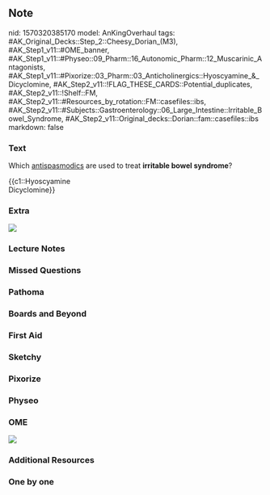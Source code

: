 ## Note
nid: 1570320385170
model: AnKingOverhaul
tags: #AK_Original_Decks::Step_2::Cheesy_Dorian_(M3), #AK_Step1_v11::#OME_banner, #AK_Step1_v11::#Physeo::09_Pharm::16_Autonomic_Pharm::12_Muscarinic_Antagonists, #AK_Step1_v11::#Pixorize::03_Pharm::03_Anticholinergics::Hyoscyamine_&_Dicyclomine, #AK_Step2_v11::!FLAG_THESE_CARDS::Potential_duplicates, #AK_Step2_v11::!Shelf::FM, #AK_Step2_v11::#Resources_by_rotation::FM::casefiles::ibs, #AK_Step2_v11::#Subjects::Gastroenterology::06_Large_Intestine::Irritable_Bowel_Syndrome, #AK_Step2_v11::Original_decks::Dorian::fam::casefiles::ibs
markdown: false

### Text
Which <u>antispasmodics</u> are used to treat <b>irritable bowel
syndrome</b>?
<div>
  <div>
    {{c1::Hyoscyamine
    <div>
      Dicyclomine}}
    </div>
  </div>
</div>

### Extra
<div><img src="paste-4741643895382.jpg"></div>

### Lecture Notes


### Missed Questions


### Pathoma


### Boards and Beyond


### First Aid


### Sketchy


### Pixorize


### Physeo


### OME
<div class="ome-widget">
  <a href="https://onlinemeded.org?ref=anki"><img src=
  "_OME_AnkiFlashcards_General_4.png"></a>
</div>

### Additional Resources


### One by one

